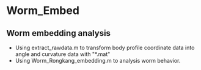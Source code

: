 # Worm_Embed
## Worm embedding analysis
- Using extract_rawdata.m to transform body profile coordinate data into angle and curvature data with "*.mat"
- Using Worm_Rongkang_embedding.m to analysis worm behavior.
